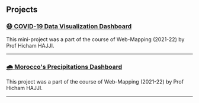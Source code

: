 ## Projects

### <a href="https://ayoubft.github.io/projetCovid-2/" target="_blank">😷 COVID-19 Data Visualization Dashboard</a>

This mini-project was a part of the course of Web-Mapping (2021-22) by Prof Hicham HAJJI.

---

### [🌧️ Morocco's Precipitations Dashboard](precip-morocco.md)

This project was a part of the course of Web-Mapping (2021-22) by Prof Hicham HAJJI.

---

